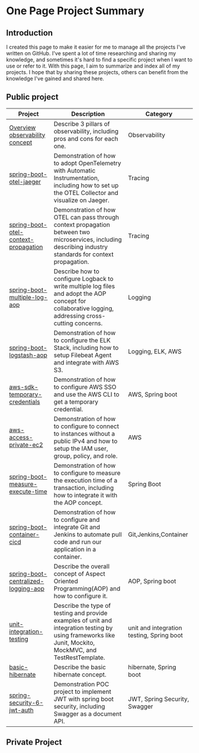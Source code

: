 # One Page Project Summary
## Introduction
I created this page to make it easier for me to manage all the projects I've written on GitHub. I've spent a lot of time researching and sharing my knowledge, and sometimes it's hard to find a specific project when I want to use or refer to it. With this page, I aim to summarize and index all of my projects. I hope that by sharing these projects, others can benefit from the knowledge I've gained and shared here.

## Public project

| Project | Description | Category |
| --- | --- | --- |
| [Overview observability concept](https://github.com/santipabWannakiri/application-observability/edit/main/README.md) | Describe 3 pillars of observability, including pros and cons for each one. | Observability |
| [spring-boot-otel-jaeger](https://github.com/santipabWannakiri/spring-boot-otel-jaeger) | Demonstration of how to adopt OpenTelemetry with Automatic Instrumentation, including how to set up the OTEL Collector and visualize on Jaeger. | Tracing |
| [spring-boot-otel-context-propagation](https://github.com/santipabWannakiri/spring-boot-otel-context-propagation) | Demonstration of how OTEL can pass through context propagation between two microservices, including describing industry standards for context propagation. | Tracing |
| [spring-boot-multiple-log-aop](https://github.com/santipabWannakiri/spring-boot-multiple-log-aop) | Describe how to configure Logback to write multiple log files and adopt the AOP concept for collaborative logging, addressing cross-cutting concerns. | Logging |
| [spring-boot-logstash-aop](https://github.com/santipabWannakiri/spring-boot-logstash-aop) | Demonstration of how to configure the ELK Stack, including how to setup Filebeat Agent and integrate with AWS S3. | Logging, ELK, AWS |
| [aws-sdk-temporary-credentials](https://github.com/santipabWannakiri/aws-sdk-temporary-credentials) | Demonstration of how to configure AWS SSO and use the AWS CLI to get a temporary credential. | AWS, Spring boot |
| [aws-access-private-ec2](https://github.com/santipabWannakiri/aws-access-private-ec2) | Demonstration of how to configure to connect to instances without a public IPv4 and how to setup the IAM user, group, policy, and role. | AWS |
| [spring-boot-measure-execute-time](https://github.com/santipabWannakiri/spring-boot-measure-execute-time) | Demonstration of how to configure to measure the execution time of a transaction, including how to integrate it with the AOP concept. | Spring Boot |
| [spring-boot-container-cicd](https://github.com/santipabWannakiri/spring-boot-container-cicd) | Demonstration of how to configure and integrate Git and Jenkins to automate pull code and run our application in a container.| Git,Jenkins,Container |
| [spring-boot-centralized-logging-aop](https://github.com/santipabWannakiri/spring-boot-centralized-logging-aop) | Describe the overall concept of Aspect Oriented Programming(AOP) and how to configure it.| AOP, Spring boot |
| [unit-integration-testing](https://github.com/santipabWannakiri/unit-integration-testing) | Describe the type of testing and provide examples of unit and integration testing by using frameworks like Junit, Mockito, MockMVC, and TestRestTemplate. | unit and integration testing, Spring boot|
| [basic-hibernate](https://github.com/santipabWannakiri/basic-hibernate) | Describe the basic hibernate concept. | hibernate, Spring boot|
| [spring-security-6-jwt-auth](https://github.com/santipabWannakiri/spring-security-6-jwt-auth) | Demonstration POC project to implement JWT with spring boot security, including Swagger as a document API. | JWT, Spring Security, Swagger|
## Private Project
